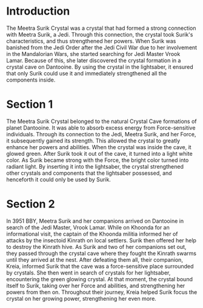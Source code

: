 # Introduction

The Meetra Surik Crystal was a crystal that had formed a strong connection with Meetra Surik, a Jedi.
Through this connection, the crystal took Surik's characteristics, and thus strengthened her powers.
When Surik was banished from the Jedi Order after the Jedi Civil War due to her involvement in the Mandalorian Wars, she started searching for Jedi Master Vrook Lamar.
Because of this, she later discovered the crystal formation in a crystal cave on Dantooine.
By using the crystal in the lightsaber, it ensured that only Surik could use it and immediately strengthened all the components inside.

# Section 1

The Meetra Surik Crystal belonged to the natural Crystal Cave formations of planet Dantooine.
It was able to absorb excess energy from Force-sensitive individuals.
Through its connection to the Jedi, Meetra Surik, and her Force, it subsequently gained its strength.
This allowed the crystal to greatly enhance her powers and abilities.
When the crystal was inside the cave, it glowed green.
After Surik took it out of the cave, it turned into a light white color.
As Surik became strong with the Force, the bright color turned into radiant light.
By inserting it into the lightsaber, the crystal strengthened other crystals and components that the lightsaber possessed, and henceforth it could only be used by Surik.

# Section 2

In 3951 BBY, Meetra Surik and her companions arrived on Dantooine in search of the Jedi Master, Vrook Lamar.
While on Khoonda for an informational visit, the captain of the Khoonda militia informed her of attacks by the insectoid Kinrath on local settlers.
Surik then offered her help to destroy the Kinrath hive.
As Surik and two of her companions set out, they passed through the crystal cave where they fought the Kinrath swarms until they arrived at the nest.
After defeating them all, their companion, Kreia, informed Surik that the cave was a force-sensitive place surrounded by crystals.
She then went in search of crystals for her lightsaber, encountering the green glowing crystal.
At that moment, the crystal bound itself to Surik, taking over her Force and abilities, and strengthening her powers from then on.
Throughout their journey, Kreia helped Surik focus the crystal on her growing power, strengthening her even more.
